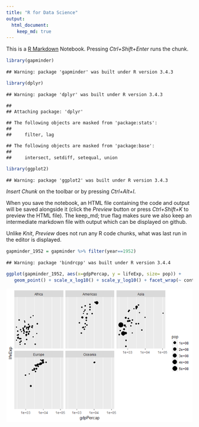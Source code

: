 ```yaml
---
title: "R for Data Science"
output: 
  html_document:
    keep_md: true
---
```


This is a [R Markdown](http://rmarkdown.rstudio.com) Notebook.  Pressing *Ctrl+Shift+Enter* runs the chunk. 


```r
library(gapminder)
```

```
## Warning: package 'gapminder' was built under R version 3.4.3
```

```r
library(dplyr)
```

```
## Warning: package 'dplyr' was built under R version 3.4.3
```

```
## 
## Attaching package: 'dplyr'
```

```
## The following objects are masked from 'package:stats':
## 
##     filter, lag
```

```
## The following objects are masked from 'package:base':
## 
##     intersect, setdiff, setequal, union
```

```r
library(ggplot2)
```

```
## Warning: package 'ggplot2' was built under R version 3.4.3
```

*Insert Chunk* on the toolbar or by pressing *Ctrl+Alt+I*.

When you save the notebook, an HTML file containing the code and output will be saved alongside it (click the *Preview* button or press *Ctrl+Shift+K* to preview the HTML file). The keep_md; true flag makes sure we also keep an intermediate markdown file with output which can be displayed on github.

Unlike *Knit*, *Preview* does not run any R code chunks, what was last run in the editor is displayed.


```r
gapminder_1952 = gapminder %>% filter(year==1952)
```

```
## Warning: package 'bindrcpp' was built under R version 3.4.4
```

```r
ggplot(gapminder_1952, aes(x=gdpPercap, y = lifeExp, size= pop)) +
   geom_point() + scale_x_log10() + scale_y_log10() + facet_wrap(~ continent)
```

![](learn_ggplot_files/figure-html/unnamed-chunk-2-1.png)<!-- -->

